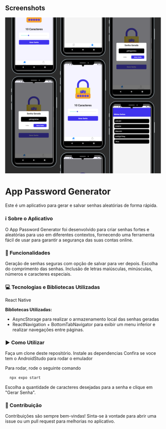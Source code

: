 ## Screenshots

![App Screenshot](./src/assets/mockup.png)

# App Password Generator

Este é um aplicativo para gerar e salvar senhas aleatórias de forma rápida.

### ℹ️ Sobre o Aplicativo

O App Password Generator foi desenvolvido para criar senhas fortes e aleatórias para uso em diferentes contextos, fornecendo uma ferramenta fácil de usar para garantir a segurança das suas contas online.

### 🚀 Funcionalidades

Geração de senhas seguras com opção de salvar para ver depois.
Escolha do comprimento das senhas.
Inclusão de letras maiúsculas, minúsculas, números e caracteres especiais.

### 💻 Tecnologias e Bibliotecas Utilizadas

React Native

**Bibliotecas Utilizadas:**

- AsyncStorage para realizar o armazenamento local das senhas geradas
- ReactNavigation + BottomTabNavigator para exibir um menu inferior e realizar navegações entre páginas.

### ▶️ Como Utilizar

Faça um clone deste repositório.
Instale as dependencias
Confira se voce tem o AndroidStudo para rodar o emulador

Para rodar, rode o seguinte comando

```bash
  npx expo start
```

Escolha a quantidade de caracteres desejadas para a senha e clique em "Gerar Senha".

### 🤝 Contribuição

Contribuições são sempre bem-vindas! Sinta-se à vontade para abrir uma issue ou um pull request para melhorias no aplicativo.
